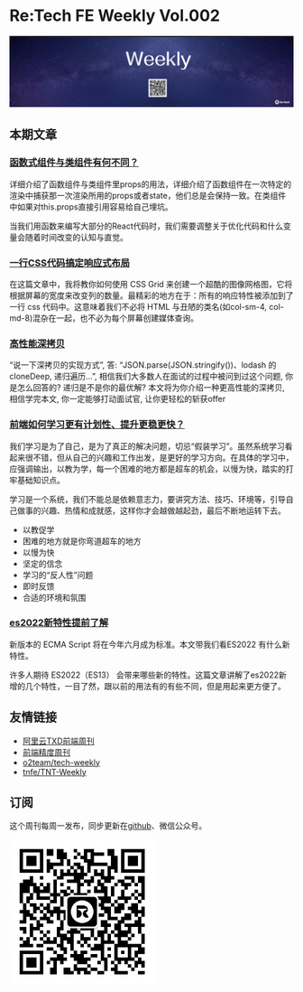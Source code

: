 #  Re:Tech FE Weekly Vol.002

![](https://raw.githubusercontent.com/retech-fe/image-hosting/main/img/2022/07/18/16-36-20-925cc871c0a87cbc714147485b6199d4-weekly-642fe2.png)


## 本期文章

### [函数式组件与类组件有何不同？](https://juejin.cn/post/7100874690884796447)

详细介绍了函数组件与类组件里props的用法，详细介绍了函数组件在一次特定的渲染中捕获那一次渲染所用的props或者state，他们总是会保持一致。在类组件中如果对this.props直接引用容易给自己埋坑。

当我们用函数来编写大部分的React代码时，我们需要调整关于优化代码和什么变量会随着时间改变的认知与直觉。


### [一行CSS代码搞定响应式布局](https://mp.weixin.qq.com/s/tGm77W7t2fbLTNNxwlo_EQ)

在这篇文章中，我将教你如何使用 CSS Grid 来创建一个超酷的图像网格图，它将根据屏幕的宽度来改变列的数量。最精彩的地方在于：所有的响应特性被添加到了一行 css 代码中。这意味着我们不必将 HTML 与丑陋的类名(如col-sm-4, col-md-8)混杂在一起，也不必为每个屏幕创建媒体查询。


### [高性能深拷贝](https://juejin.cn/post/7122034570043588622)

“说一下深拷贝的实现方式”, 答: “JSON.parse(JSON.stringify())、lodash 的 cloneDeep, 递归遍历...”, 相信我们大多数人在面试的过程中被问到过这个问题, 你是怎么回答的? 递归是不是你的最优解? 本文将为你介绍一种更高性能的深拷贝, 相信学完本文, 你一定能够打动面试官, 让你更轻松的斩获offer

### [前端如何学习更有计划性、提升更稳更快？](https://mp.weixin.qq.com/s?__biz=MzI2MjYzMjYwNg==&mid=2247487730&idx=1&sn=4dadced98833aa8b2f04747359dc484f&chksm=ea497503dd3efc153bd9feca2b1db4967a8ac9866335de8a8979568faeeb0ea45849367c9b68#rd)

我们学习是为了自己，是为了真正的解决问题，切忌“假装学习”。虽然系统学习看起来很不错，但从自己的兴趣和工作出发，是更好的学习方向。在具体的学习中，应强调输出，以教为学，每一个困难的地方都是超车的机会，以慢为快，踏实的打牢基础知识点。

学习是一个系统，我们不能总是依赖意志力，要讲究方法、技巧、环境等，引导自己做事的兴趣、热情和成就感，这样你才会越做越起劲，最后不断地运转下去。

- 以教促学
- 困难的地方就是你弯道超车的地方
- 以慢为快
- 坚定的信念
- 学习的“反人性”问题
- 即时反馈
- 合适的环境和氛围


### [es2022新特性提前了解](https://juejin.cn/post/7073285958791069704)

新版本的 ECMA Script 将在今年六月成为标准。本文带我们看ES2022 有什么新特性。

许多人期待 ES2022（ES13） 会带来哪些新的特性。这篇文章讲解了es2022新增的几个特性，一目了然，跟以前的用法有的有些不同，但是用起来更方便了。


## 友情链接

- [阿里云TXD前端周刊](https://github.com/aliyunfe/weekly)
- [前端精度周刊](https://github.com/ascoders/weekly)
- [o2team/tech-weekly]()
- [tnfe/TNT-Weekly](https://github.com/tnfe/TNT-Weekly/)


## 订阅
这个周刊每周一发布，同步更新在[github](https://github.com/retech-fe/weekly)、微信公众号。

![](https://raw.githubusercontent.com/retech-fe/image-hosting/main/img/2022/07/18/16-00-46-46de5ae34d149accebac8a48bf630961-qrcode_for_gh_1ab4464eae79_258-651a25.jpg)
